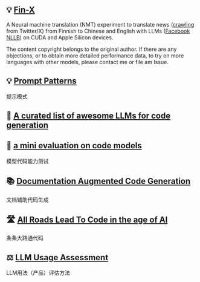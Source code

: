 ## 💡 [Fin-X](https://ai-llm.github.io/fin-x/)
A Neural machine translation (NMT) experiment to translate news ([crawling](https://github.com/luweigen/selenium-crawler) from Twitter/X) from Finnish to Chinese and English with LLMs ([Facebook NLLB](https://ai.meta.com/research/no-language-left-behind/)) on CUDA and Apple Silicon devices.

The content copyright belongs to the original author. If there are any objections, or to obtain more detailed performance data, to try on more languages with other models, please contact me or file am Issue.

## 💡 [Prompt Patterns](https://ai-llm.github.io/prompt-patterns/)
提示模式

## 🚦 [A curated list of awesome LLMs for code generation](https://github.com/AI-LLM/ai-llm.github.io/blob/main/Code-LLM-alternatives.md) 
## 🚦 [a mini evaluation on code models](mini-code-evaluation.html)
模型代码能力测试

## 📚 [Documentation Augmented Code Generation](https://github.com/AI-LLM/ai-llm.github.io/blob/main/doc-code.md)
文档辅助代码生成

## 🛣️ [All Roads Lead To Code in the age of AI](https://github.com/AI-LLM/ai-llm.github.io/blob/main/Code-Generation.md)
条条大路通代码

## ⚖️ [LLM Usage Assessment](https://github.com/AI-LLM/ai-llm.github.io/blob/main/LLM-usage-assessment.md)
LLM用法（产品）评估方法
